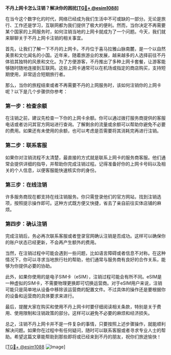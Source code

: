 **不丹上网卡怎么注销？解决你的困扰[[TG💪+ @esim1088](https://t.me/s/esim1088)]**

在当今这个数字化的时代，网络已经成为我们生活中不可或缺的一部分。无论是旅行、工作还是学习，互联网都为我们提供了极大的便利。然而，当你决定不再需要某个国家的上网服务时，如何注销当地的上网卡就成为了一个问题。今天，我们就来聊聊关于不丹上网卡注销的相关事宜。

首先，让我们了解一下不丹的上网卡。不丹位于喜马拉雅山脉南麓，是一个以自然美景和文化闻名的小国。近年来，随着旅游业的发展，越来越多的人选择前往不丹体验其独特的风景和文化。为了方便游客，不丹推出了多种上网卡套餐，让游客能够随时随地连接到互联网。这些上网卡通常可以在机场或指定的商店购买，支持短期使用，非常适合短期旅行者。

那么，当你的旅程结束或者不再需要不丹的上网服务时，该如何注销你的上网卡呢？以下是几个步骤供你参考：

### 第一步：检查余额

在注销之前，建议先检查一下你的上网卡余额。你可以通过拨打服务商提供的客服电话或者访问其官方网站进行查询。了解剩余的流量或余额可以帮助你避免不必要的费用。如果还有未使用的余额，也可以考虑是否需要将其消耗完再进行注销。

### 第二步：联系客服

如果你对注销流程不太清楚，最直接的方式就是联系上网卡的服务商客服。他们通常会提供详细的指导，并帮助你完成注销过程。记得准备好你的上网卡号码以及相关的个人信息，以便客服能快速核实你的身份。

### 第三步：在线注销

许多服务商现在都支持在线注销服务。你只需登录他们的官方网站，找到注销选项，按照提示操作即可。这种方式既方便又快捷，省去了亲自前往实体店铺的麻烦。

### 第四步：确认注销

完成注销后，务必再次联系客服或者登录官网确认注销是否成功。这样可以确保你的账户状态已经更新，不会再产生额外的费用。

当然，在注销过程中可能会遇到一些问题，比如语言障碍或者信息不对称。在这种情况下，你可以寻求当地旅行社的帮助，他们通常与服务商有良好的合作关系，能够为你提供必要的协助。

此外，如果你使用的是电子SIM卡（eSIM），注销过程可能会有所不同。eSIM是一种虚拟的SIM卡，不需要物理更换即可切换运营商。对于eSIM用户来说，注销可能只是简单地从设备中移除该运营商的配置文件。不过具体的操作还是要根据你的设备和运营商的具体要求来进行。

最后，提醒大家在购买和使用不丹上网卡时要仔细阅读相关条款，特别是关于费用、使用限制和注销政策的部分。这样可以避免不必要的麻烦和经济损失。

总之，注销不丹上网卡并不是一件复杂的事情，只要按照上述步骤操作，就能顺利解决问题。如果你在过程中有任何疑问，随时可以联系客服或者寻求专业人士的帮助。希望这篇文章能帮助到那些即将或已经来到不丹的朋友，祝你们旅途愉快！

[[TG💪+ @esim1088](https://t.me/s/esim1088) ![Image](https://i.postimg.cc/4NQfJmqS/Snipaste-2025-05-13-00-14-12.png)]